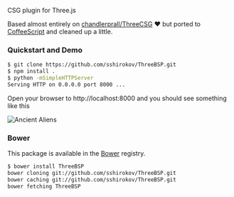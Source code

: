 CSG plugin for Three.js

Based almost entirely on [chandlerprall/ThreeCSG](https://github.com/chandlerprall/ThreeCSG) :heart:
but ported to [CoffeeScript](http://coffeescript.org/) and cleaned up a little.

### Quickstart and Demo

```bash
$ git clone https://github.com/sshirokov/ThreeBSP.git
$ npm install .
$ python -mSimpleHTTPServer
Serving HTTP on 0.0.0.0 port 8000 ...
```

Open your browser to http://localhost:8000 and you should see something
like this

![Ancient Aliens](http://f.cl.ly/items/0g29263M1y2K2P3i2143/Image%202013.05.15%202%3A04%3A48%20PM.png)

### Bower

This package is available in the [Bower](https://github.com/bower/bower) registry.

```bash
$ bower install ThreeBSP
bower cloning git://github.com/sshirokov/ThreeBSP.git
bower caching git://github.com/sshirokov/ThreeBSP.git
bower fetching ThreeBSP

```
